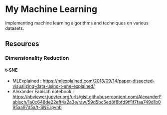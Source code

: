 # My Machine Learning

Implementing machine learning algorithms and techniques on various datasets.

## Resources

### Dimensionality Reduction

#### t-SNE
- MLExplained : https://mlexplained.com/2018/09/14/paper-dissected-visualizing-data-using-t-sne-explained/
- Alexander Fabisch notebook : https://nbviewer.jupyter.org/urls/gist.githubusercontent.com/AlexanderFabisch/1a0c648de22eff4a2a3e/raw/59d5bc5ed8f8bfd9ff1f7faa749d1b095aa97d5a/t-SNE.ipynb